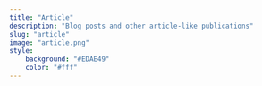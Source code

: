 ```yaml
---
title: "Article"
description: "Blog posts and other article-like publications"
slug: "article"
image: "article.png"
style:
    background: "#EDAE49"
    color: "#fff"
---
```

